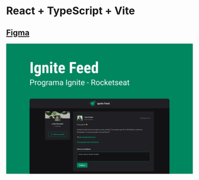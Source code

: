 # React + TypeScript + Vite
## [Figma](https://www.figma.com/file/JlIAyjdt8G5Hm5uzY400u4/Ignite-Feed-(Community)?type=design&mode=design&t=4pwx2MUi3qe3Yktf-0)
![Capa](https://github.com/AdnRamos/AdnFeed/blob/main/src/assets/capa.png)

